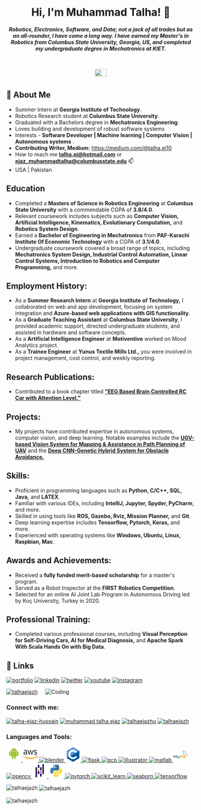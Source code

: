 <h1 align="center"> Hi, I'm Muhammad Talha! 👋
<!-- <h1 align="center"> Muhammad Talha Ejaz</h1> -->

<h5 align="center">Robotics, Electronics, Software, and Data; not a jack of all trades but as an all-rounder, I have come a long way. I have earned my Master's in Robotics from Columbus State University, Georgia, US, and completed my undergraduate degree in Mechatronics at KIET. </h5> 
<!-- <h5 align="center">A Graduate Student pursuing a fully-funded master’s program in Robotics Engineering with an undergraduate degree in Mechatronics Engineering.I like smart autonomous systems and I love to design systems that would automate the dull, dangerous, and mundane tasks and make a difference in human lives for betterment. I have recently been working on Machine Learning , Computer Vision, & Robotics system design.</h5>  -->

<h1 align="center"> <img src="https://media.giphy.com/media/jTNG3RF6EwbkpD4LZx/giphy.gif" width=25% height=25%></h1>

## 🚀 About Me

<!-- -  I’m currently working on **Autonomous Guided Vehicle using Deep Learning** 🔭  -->
-  Summer Intern at **Georgia Institute of Technology**.
-  Robotics Research student at **Columbus State University**.
-  Graduated with a Bachelors degree in **Mechatronics Engineering**.
-  Loves building and development of robust software systems
-  Interests - **Software Developer | Machine learning | Computer Vision | Autonomous systems** .
-  **Contributing Writer, Medium:** https://medium.com/@talha.ej10
-  How to reach me **talha.ej@hotmail.com** or **ejaz_muhammadtalha@columbusstate.edu** 📫 
-  USA | Pakistan 


## Education
- Completed a **Masters of Science in Robotics Engineering** at **Columbus State University** with a commendable CGPA of **3.8/4.0**.
- Relevant coursework includes subjects such as **Computer Vision, Artificial Intelligence, Kinematics, Evolutionary Computation,** and **Robotics System Design**.
- Earned a **Bachelor of Engineering in Mechatronics** from **PAF-Karachi Institute Of Economic Technology** with a CGPA of **3.1/4.0**.
- Undergraduate coursework covered a broad range of topics, including **Mechatronics System Design, Industrial Control Automation, Linear Control Systems, Introduction to Robotics and Computer Programming,** and more.

## Employment History:
- As a **Summer Research Intern** at **Georgia Institute of Technology,** I collaborated on web and app development, focusing on system integration and **Azure-based web applications with GIS functionality**.
- As a **Graduate Teaching Assistant** at **Columbus State University**, I provided academic support, directed undergraduate students, and assisted in hardware and software concepts.
- As a **Artificial Intelligence Engineer** at **Motiventive** worked on Mood Analytics project. 
- As a **Trainee Engineer** at **Yunus Textile Mills Ltd.,** you were involved in project management, cost control, and weekly reporting.

## Research Publications:
- Contributed to a book chapter titled [**"EEG Based Brain Controlled RC Car with Attention Level."**](https://link.springer.com/chapter/10.1007/978-981-16-2183-3_85)

## Projects:

- My projects have contributed expertise in autonomous systems, computer vision, and deep learning. Notable examples include the [**UGV-based Vision System for Mapping & Assistance in Path Planning of UAV**](https://www.youtube.com/watch?v=5DCvclQwxKQ) and the [**Deep CNN-Genetic Hybrid System for Obstacle Avoidance.**](https://www.youtube.com/watch?v=D8EmFgQnPuM)

## Skills:
- Proficient in programming languages such as **Python, C/C++, SQL, Java,** and **LATEX**.
- Familiar with various IDEs, including **IntelliJ, Jupyter, Spyder, PyCharm**, and more.
- Skilled in using tools like **ROS, Gazebo, Rviz, Mission Planner,** and **Git**.
- Deep learning expertise includes **Tensorflow, Pytorch, Keras,** and more.
- Experienced with operating systems like **Windows, Ubuntu, Linux, Raspbian, Mac**.

## Awards and Achievements:

- Received a **fully funded merit-based scholarship** for a master's program.
- Served as a Robot Inspector at the **FIRST Robotics Competition**.
- Selected for an online AI Joint Lab Program in Autonomous Driving led by Koç University, Turkey in 2020.

## Professional Training:

- Completed various professional courses, including **Visual Perception for Self-Driving Cars, AI for Medical Diagnosis,** and **Apache Spark With Scala Hands On with Big Data**.
## 🔗 Links
[![portfolio](https://img.shields.io/badge/my_portfolio-000?style=for-the-badge&logo=ko-fi&logoColor=white)](https://talhaejazh.github.io/)
[![linkedin](https://img.shields.io/badge/linkedin-0A66C2?style=for-the-badge&logo=linkedin&logoColor=white)](https://www.linkedin.com/in/talha-ejaz-hussain-a8236ba4/)
[![twitter](https://img.shields.io/badge/twitter-1DA1F2?style=for-the-badge&logo=twitter&logoColor=white)](https://twitter.com/talhaejaz2)
[![youtube](https://img.shields.io/badge/youtube-FF0000?style=for-the-badge&logo=youtube&logoColor=white)]([https://www.youtube.com/your-channel-url](https://www.youtube.com/@talhaejaz7651/videos))
[![instagram](https://img.shields.io/badge/instagram-E4405F?style=for-the-badge&logo=instagram&logoColor=white)](https://www.instagram.com/talhaejazhu/)




<!-- <body>
  <div class="box"> 
    <img src="https://media.giphy.com/media/jTNG3RF6EwbkpD4LZx/giphy.gif"  alt="Example image"/> 
  </div>
</body>
[![MasterHead](https://media.giphy.com/media/jTNG3RF6EwbkpD4LZx/giphy.gif)](https://rishavchanda.io) -->



<img align="right" alt="Coding" width="400" src="https://outlane.co/now/new-shot-programmer-animation.gif">

<p align="left"> <a href="https://github.com/ryo-ma/github-profile-trophy"><img src="https://github-profile-trophy.vercel.app/?username=talhaejazh" alt="talhaejazh" /></a> </p>




<!-- 
- 💬 Ask me about **Python, Pandas, PowerBi**

- 📫 How to reach me **talha.ej@hotmail.com** -->

<h3 align="left">Connect with me:</h3>
<p align="left">
<a href="https://linkedin.com/in/talha-ejaz-hussain" target="blank"><img align="center" src="https://raw.githubusercontent.com/rahuldkjain/github-profile-readme-generator/master/src/images/icons/Social/linked-in-alt.svg" alt="talha-ejaz-hussain" height="30" width="40" /></a>
<a href="https://kaggle.com/muhammad talha ejaz" target="blank"><img align="center" src="https://raw.githubusercontent.com/rahuldkjain/github-profile-readme-generator/master/src/images/icons/Social/kaggle.svg" alt="muhammad talha ejaz" height="30" width="40" /></a>
<a href="https://instagram.com/talhaejazhu" target="blank"><img align="center" src="https://raw.githubusercontent.com/rahuldkjain/github-profile-readme-generator/master/src/images/icons/Social/instagram.svg" alt="talhaejazhu" height="30" width="40" /></a>
<a href="https://www.leetcode.com/talhaejazh" target="blank"><img align="center" src="https://raw.githubusercontent.com/rahuldkjain/github-profile-readme-generator/master/src/images/icons/Social/leet-code.svg" alt="talhaejazh" height="30" width="40" /></a>
</p>

<h3 align="left">Languages and Tools:</h3>
<p align="left"> <a href="https://developer.android.com" target="_blank" rel="noreferrer"> <img src="https://raw.githubusercontent.com/devicons/devicon/master/icons/android/android-original-wordmark.svg" alt="android" width="40" height="40"/> </a> <a href="https://aws.amazon.com" target="_blank" rel="noreferrer"> <img src="https://raw.githubusercontent.com/devicons/devicon/master/icons/amazonwebservices/amazonwebservices-original-wordmark.svg" alt="aws" width="40" height="40"/> </a> <a href="https://www.blender.org/" target="_blank" rel="noreferrer"> <img src="https://download.blender.org/branding/community/blender_community_badge_white.svg" alt="blender" width="40" height="40"/> </a> <a href="https://www.cprogramming.com/" target="_blank" rel="noreferrer"> <img src="https://raw.githubusercontent.com/devicons/devicon/master/icons/c/c-original.svg" alt="c" width="40" height="40"/> </a> <a href="https://flask.palletsprojects.com/" target="_blank" rel="noreferrer"> <img src="https://www.vectorlogo.zone/logos/pocoo_flask/pocoo_flask-icon.svg" alt="flask" width="40" height="40"/> </a> <a href="https://cloud.google.com" target="_blank" rel="noreferrer"> <img src="https://www.vectorlogo.zone/logos/google_cloud/google_cloud-icon.svg" alt="gcp" width="40" height="40"/> </a> <a href="https://www.adobe.com/in/products/illustrator.html" target="_blank" rel="noreferrer"> <img src="https://www.vectorlogo.zone/logos/adobe_illustrator/adobe_illustrator-icon.svg" alt="illustrator" width="40" height="40"/> </a> <a href="https://www.mathworks.com/" target="_blank" rel="noreferrer"> <img src="https://upload.wikimedia.org/wikipedia/commons/2/21/Matlab_Logo.png" alt="matlab" width="40" height="40"/> </a> <a href="https://www.mysql.com/" target="_blank" rel="noreferrer"> <img src="https://raw.githubusercontent.com/devicons/devicon/master/icons/mysql/mysql-original-wordmark.svg" alt="mysql" width="40" height="40"/> </a> <a href="https://opencv.org/" target="_blank" rel="noreferrer"> <img src="https://www.vectorlogo.zone/logos/opencv/opencv-icon.svg" alt="opencv" width="40" height="40"/> </a> <a href="https://pandas.pydata.org/" target="_blank" rel="noreferrer"> <img src="https://raw.githubusercontent.com/devicons/devicon/2ae2a900d2f041da66e950e4d48052658d850630/icons/pandas/pandas-original.svg" alt="pandas" width="40" height="40"/> </a> <a href="https://www.python.org" target="_blank" rel="noreferrer"> <img src="https://raw.githubusercontent.com/devicons/devicon/master/icons/python/python-original.svg" alt="python" width="40" height="40"/> </a> <a href="https://pytorch.org/" target="_blank" rel="noreferrer"> <img src="https://www.vectorlogo.zone/logos/pytorch/pytorch-icon.svg" alt="pytorch" width="40" height="40"/> </a> <a href="https://scikit-learn.org/" target="_blank" rel="noreferrer"> <img src="https://upload.wikimedia.org/wikipedia/commons/0/05/Scikit_learn_logo_small.svg" alt="scikit_learn" width="40" height="40"/> </a> <a href="https://seaborn.pydata.org/" target="_blank" rel="noreferrer"> <img src="https://seaborn.pydata.org/_images/logo-mark-lightbg.svg" alt="seaborn" width="40" height="40"/> </a> <a href="https://www.tensorflow.org" target="_blank" rel="noreferrer"> <img src="https://www.vectorlogo.zone/logos/tensorflow/tensorflow-icon.svg" alt="tensorflow" width="40" height="40"/> </a> </p>

<p><img align="left" src="https://github-readme-stats.vercel.app/api/top-langs?username=talhaejazh&show_icons=true&locale=en&layout=compact" alt="talhaejazh" /></p>

<p>&nbsp;<img align="center" src="https://github-readme-stats.vercel.app/api?username=talhaejazh&show_icons=true&locale=en" alt="talhaejazh" /></p>

<p><img align="center" src="https://github-readme-streak-stats.herokuapp.com/?user=talhaejazh&" alt="talhaejazh" /></p>


